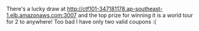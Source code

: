 There's a lucky draw at http://ctf101-347181178.ap-southeast-1.elb.amazonaws.com:3007 and the top prize for winning it is a world tour for 2 to anywhere! Too bad I have only two valid coupons :(
